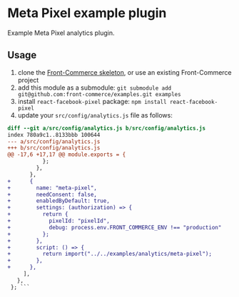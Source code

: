 # Meta Pixel example plugin 

Example Meta Pixel analytics plugin.

## Usage

1. clone the [Front-Commerce skeleton](https://gitlab.com/front-commerce/front-commerce-skeleton), or use an existing Front-Commerce project
2. add this module as a submodule: `git submodule add git@github.com:front-commerce/examples.git examples`
3. install `react-facebook-pixel` package: `npm install react-facebook-pixel`
4. update your `src/config/analytics.js` file as follows:

```diff
diff --git a/src/config/analytics.js b/src/config/analytics.js
index 780a9c1..8133bbb 100644
--- a/src/config/analytics.js
+++ b/src/config/analytics.js
@@ -17,6 +17,17 @@ module.exports = {
           };
         },
       },
+      {
+        name: "meta-pixel",
+        needConsent: false,
+        enabledByDefault: true,
+        settings: (authorization) => {
+          return {
+            pixelId: "pixelId",
+            debug: process.env.FRONT_COMMERCE_ENV !== "production"
+          };
+        },
+        script: () => {
+          return import("../../examples/analytics/meta-pixel");
+        },
+      },
     ],
   },
 }; ```
